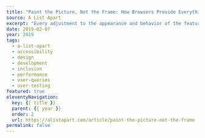 ```yaml
---
title: "Paint the Picture, Not the Frame: How Browsers Provide Everything Users Need"
source: A List Apart
excerpt: "Every adjustment to the appearance and behavior of the features browsers let you manipulate is a roll of the dice, gambling on the delight of some at the expense of alienating others"
date: 2019-02-07
year: 2019
tags:
  - a-list-apart
  - accessibility
  - design
  - development
  - inclusion
  - performance
  - user-queries
  - user-testing
featured: true
eleventyNavigation:
  key: {{ title }}
  parent: {{ year }}
  order: 2
  url: https://alistapart.com/article/paint-the-picture-not-the-frame
permalink: false
---
```

